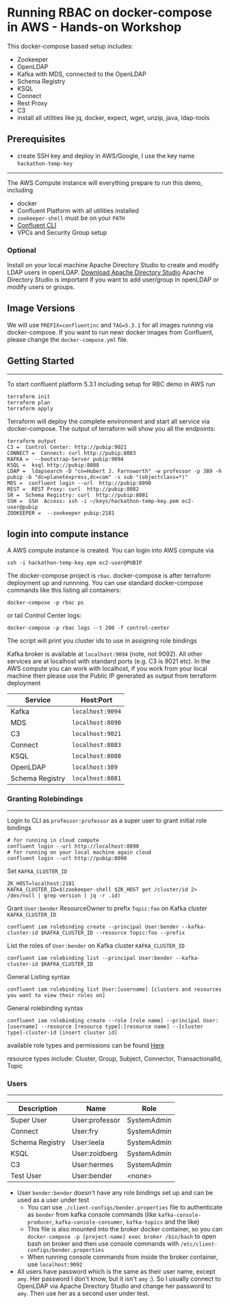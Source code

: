 # Running RBAC on docker-compose in AWS - Hands-on Workshop

This docker-compose based setup includes:

- Zookeeper
- OpenLDAP
- Kafka with MDS, connected to the OpenLDAP
- Schema Registry
- KSQL
- Connect
- Rest Proxy
- C3
- install all utilities like jq, docker, expect, wget, unzip, java, ldap-tools

## Prerequisites

- create SSH key and deploy in AWS/Google, I use the key name `hackathon-temp-key`
---
The AWS Compute instance will everything prepare to run this demo, including
- docker
- Confluent Platform with all utilities installed
- `zookeeper-shell` must be on your `PATH`
- [Confluent CLI](https://docs.confluent.io/current/cli/index.html)
- VPCs and Security Group setup

### Optional
Install on your local machine Apache Directory Studio to create and modify LDAP users in openLDAP. [Download Apache Directory Studio](https://directory.apache.org/studio/downloads.html)
Apache Directory Studio is important if you want to add user/group in openLDAP or modify users or groups.

## Image Versions

We will use `PREFIX=confluentinc` and `TAG=5.3.1` for all images running via docker-compose. If you want to run newr docker images from Confluent, please change the `docker-compose.yml` file.


## Getting Started

---

To start confluent platform 5.3.1 including setup for RBC demo in AWS run

```
terraform init
terraform plan
terraform apply
```
Terraform will deploy the complete environment and start all service via docker-compose.
The output of terraform will show you all the endpoints:
```
terraform output
C3 =  Control Center: http://pubip:9021
CONNECT =  Connect: curl http://pubip:8083
KAFKA =  --bootstrap-Server pubip:9094
KSQL =  ksql http://pubip:8088
LDAP =  ldapsearch -D "cn=Hubert J. Farnsworth" -w professor -p 389 -h pubip -b "dc=planetexpress,dc=com" -s sub "(objectclass=*)"
MDS =  confluent login --url  http://pubip:8090
REST =  REST Proxy: curl  http://pubip:8082
SR =  Schema Registry: curl  http://pubip:8081
SSH =  SSH  Access: ssh -i ~/keys/hackathon-temp-key.pem ec2-user@pubip 
ZOOKEEPER =  --zookeeper pubip:2181
```

## login into compute instance
A AWS compute instance is created. You can login into AWS compute via
```
ssh -i hackathon-temp-key.epm ec2-user@PUBIP
```
The docker-compose project is `rbac`. docker-compose is after terraform deployment up and runnning.
You can use standard docker-compose commands like this listing all containers:
```
docker-compose -p rbac ps
```

or tail Control Center logs:

```
docker-compose -p rbac logs --t 200 -f control-center
```

The script will print you cluster ids to use in assigning role bindings

Kafka broker is available at `localhost:9094` (note, not 9092). All other services are at localhost with standard ports (e.g. C3 is 9021 etc).
In the AWS compute you can work with localhost, if you work from your local machine then please use the Public IP generated as output from terraform deployment

| Service         | Host:Port        |
| --------------- | ---------------- |
| Kafka           | `localhost:9094` |
| MDS             | `localhost:8090` |
| C3              | `localhost:9021` |
| Connect         | `localhost:8083` |
| KSQL            | `localhost:8088` |
| OpenLDAP        | `localhost:389`  |
| Schema Registry | `localhost:8081` |

### Granting Rolebindings

---

Login to CLI as `professor:professor` as a super user to grant initial role bindings

```
# for running in cloud compute
confluent login --url http://localhost:8090
# for running on your local machine again cloud
confluent login --url http://pubip:8090

```

Set `KAFKA_CLUSTER_ID`

```
ZK_HOST=localhost:2181
KAFKA_CLUSTER_ID=$(zookeeper-shell $ZK_HOST get /cluster/id 2> /dev/null | grep version | jq -r .id)
```

Grant `User:bender` ResourceOwner to prefix `Topic:foo` on Kafka cluster `KAFKA_CLUSTER_ID`

```
confluent iam rolebinding create --principal User:bender --kafka-cluster-id $KAFKA_CLUSTER_ID --resource Topic:foo --prefix
```

List the roles of `User:bender` on Kafka cluster `KAFKA_CLUSTER_ID`
```
confluent iam rolebinding list --principal User:bender --kafka-cluster-id $KAFKA_CLUSTER_ID 
```

General Listing syntax
``` 
confluent iam rolebinding list User:[username] [clusters and resources you want to view their roles on]
```

General rolebinding syntax
```
confluent iam rolebinding create --role [role name] --principal User:[username] --resource [resource type]:[resource name] --[cluster type]-cluster-id [insert cluster id] 
```
available role types and permissions can be found [Here](https://docs.confluent.io/current/security/rbac/rbac-predefined-roles.html)

resource types include: Cluster, Group, Subject, Connector, TransactionalId, Topic
### Users

---

| Description     | Name           | Role        |
| --------------- | -------------- | ----------- |
| Super User      | User:professor | SystemAdmin |
| Connect         | User:fry       | SystemAdmin |
| Schema Registry | User:leela     | SystemAdmin |
| KSQL            | User:zoidberg  | SystemAdmin |
| C3              | User:hermes    | SystemAdmin |
| Test User       | User:bender    | \<none>     |

- User `bender:bender` doesn't have any role bindings set up and can be used as a user under test
  - You can use `./client-configs/bender.properties` file to authenticate as `bender` from kafka console commands (like `kafka-console-producer`, `kafka-console-consumer`, `kafka-topics` and the like)
  - This file is also mounted into the broker docker container, so you can `docker-compose -p [project-name] exec broker /bin/bash` to open bash on broker and then use console commands with `/etc/client-configs/bender.properties`
  - When running console commands from inside the broker container, use `localhost:9092`
- All users have password which is the same as their user name, except `amy`. Her password I don't know, but it isn't `amy` :). So I usually connect to OpenLDAP via Apache Directory Studio and change her password to `amy`. Then use her as a second user under test.
